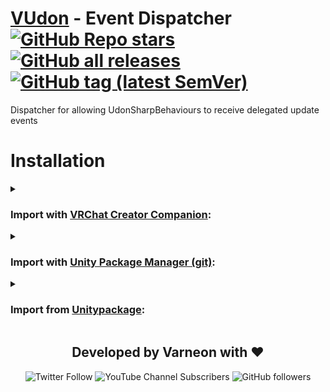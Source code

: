 <div>

# [VUdon](https://github.com/Varneon/VUdon) - Event Dispatcher [![GitHub Repo stars](https://img.shields.io/github/stars/Varneon/VUdon-EventDispatcher?style=flat&label=Stars)](https://github.com/Varneon/VUdon-EventDispatcher/stargazers) [![GitHub all releases](https://img.shields.io/github/downloads/Varneon/VUdon-EventDispatcher/total?color=blue&label=Downloads&style=flat)](https://github.com/Varneon/VUdon-EventDispatcher/releases) [![GitHub tag (latest SemVer)](https://img.shields.io/github/v/tag/Varneon/VUdon-EventDispatcher?color=blue&label=Release&sort=semver&style=flat)](https://github.com/Varneon/VUdon-EventDispatcher/releases/latest)

</div>

Dispatcher for allowing UdonSharpBehaviours to receive delegated update events

# Installation

<details><summary>

### Import with [VRChat Creator Companion](https://vcc.docs.vrchat.com/vpm/packages#user-packages):</summary>

> 1. Download `com.varneon.vudon.repository-template.zip` from [here](https://github.com/Varneon/Repository-Template-VUdon/releases/latest)
> 2. Unpack the .zip somewhere
> 3. In VRChat Creator Companion, navigate to `Settings` > `User Packages` > `Add`
> 4. Navigate to the unpacked folder, `com.varneon.vudon.repository-template` and click `Select Folder`
> 5. `VUdon - Repository Template` should now be visible under `Local User Packages` in the project view in VRChat Creator Companion
> 6. Click `Add`

</details><details><summary>

### Import with [Unity Package Manager (git)](https://docs.unity3d.com/2019.4/Documentation/Manual/upm-ui-giturl.html):</summary>

> 1. In the Unity toolbar, select `Window` > `Package Manager` > `[+]` > `Add package from git URL...` 
> 2. Copy and paste the following link into the URL input field: <pre lang="md">https://github.com/Varneon/Repository-Template-VUdon.git?path=/Packages/com.varneon.vudon.repository-template</pre>

</details><details><summary>

### Import from [Unitypackage](https://docs.unity3d.com/2019.4/Documentation/Manual/AssetPackagesImport.html):</summary>

> 1. Download latest `com.varneon.vudon.repository-template.unitypackage` from [here](https://github.com/Varneon/Repository-Template-VUdon/releases/latest)
> 2. Import the downloaded .unitypackage into your Unity project

</details>

<div align="center">

## Developed by Varneon with :hearts:

![Twitter Follow](https://img.shields.io/twitter/follow/Varneon?color=%231c9cea&label=%40Varneon&logo=Twitter&style=for-the-badge)
![YouTube Channel Subscribers](https://img.shields.io/youtube/channel/subscribers/UCKTxeXy7gyaxr-YA9qGWOYg?color=%23FF0000&label=Varneon&logo=YouTube&style=for-the-badge)
![GitHub followers](https://img.shields.io/github/followers/Varneon?color=%23303030&label=Varneon&logo=GitHub&style=for-the-badge)

</div>
